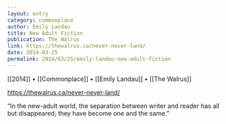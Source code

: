 ```yaml
---
layout: entry
category: commonplace
author: Emily Landau
title: New Adult Fiction
publication: The Walrus
link: https://thewalrus.ca/never-never-land/
date: 2014-03-25
permalink: 2014/03/25/emily-landau-new-adult-fiction
---
```


[[2014]] • [[Commonplace]] • [[Emily Landau]] • [[The Walrus]]

https://thewalrus.ca/never-never-land/

“In the new-adult world, the separation between writer and reader has all but disappeared; they have become one and the same.”